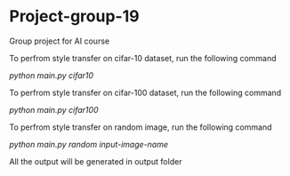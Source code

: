# Project-group-19
Group project for AI course

To perfrom style transfer on cifar-10 dataset, run the following command

_python main.py cifar10_

To perfrom style transfer on cifar-100 dataset, run the following command

_python main.py cifar100_

To perfrom style transfer on random image, run the following command

_python main.py random input-image-name_
  
  
 All the output will be generated in output folder
